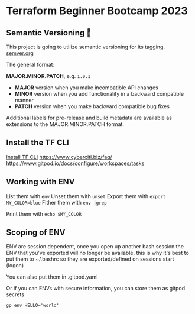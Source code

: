 # Terraform Beginner Bootcamp 2023

## Semantic Versioning :mage:

This project is going to utilize semantic versioning for its tagging.
[semver.org](https://semver.org/)

The general format:

**MAJOR.MINOR.PATCH**, e.g. `1.0.1`

- **MAJOR** version when you make incompatible API changes
- **MINOR** version when you add functionality in a backward compatible manner
- **PATCH** version when you make backward compatible bug fixes

Additional labels for pre-release and build metadata are available as extensions to the MAJOR.MINOR.PATCH format.

## Install the TF CLI
[Install TF CLI](https://developer.hashicorp.com/terraform/tutorials/aws-get-started/install-cli)
https://www.cyberciti.biz/faq/
https://www.gitpod.io/docs/configure/workspaces/tasks

## Working with ENV
List them with `env`
Unset them with `unset`
Export them with `export MY_COLOR=blue`
Fither them with `env |grep`

Print them with `echo $MY_COLOR`

## Scoping of ENV
ENV are session dependent, once you open up another bash session the ENV that you've exported will no longer be available, this is why it's best to put them to ~/.bashrc so they are exported/defined on sessions start (logon)

You can also put them in .gitpod.yaml

Or if you can ENVs with secure information, you can store them as gitpod secrets
```
gp env HELLO='world'
```

